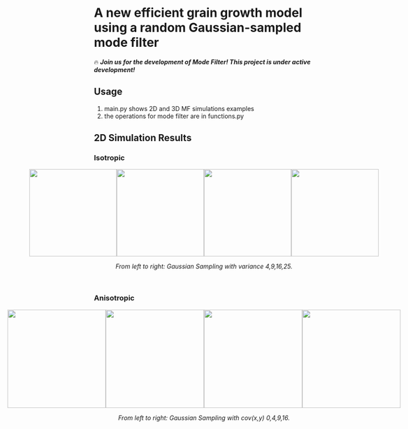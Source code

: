 # A new efficient grain growth model using a random Gaussian-sampled mode filter

:fire: ***Join us for the development of Mode Filter! This project is under active development!***

## Usage
1. main.py shows 2D and 3D MF simulations examples
2. the operations for mode filter are in functions.py


## 2D Simulation Results
### Isotropic
<div style="display: flex; justify-content: center; align-items: center;">
  <img src="materials/isotropic/var4.gif" width="200" />
  <img src="materials/isotropic/var9.gif" width="200" />
  <img src="materials/isotropic/var16.gif" width="200" />
  <img src="materials/isotropic/var25.gif" width="200" />
</div>

<p align="middle">
    <em >From left to right: Gaussian Sampling with variance 4,9,16,25.</em>
</p>
<br>

### Anisotropic
<div style="display: flex; justify-content: center; align-items: center;">
  <img src="materials/anisotropic/ims_id0_0.gif" width="225" />
  <img src="materials/anisotropic/ims_id0_4.gif" width="225" />
  <img src="materials/anisotropic/ims_id0_9.gif" width="225" />
  <img src="materials/anisotropic/ims_id0_16.gif" width="225" />
</div>

<p align="middle">
    <em >From left to right: Gaussian Sampling with cov(x,y) 0,4,9,16.</em>
</p>
<br>



